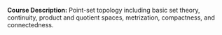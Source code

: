 **Course Description:** Point-set topology including basic set theory, continuity, product and quotient spaces, metrization, compactness, and connectedness.